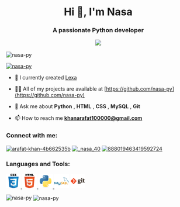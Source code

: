 <h1 align="center">Hi 👋, I'm Nasa</h1>
<h3 align="center">A passionate Python developer</h3>

<div align="center">
  <img height="200" src="https://media4.giphy.com/media/v1.Y2lkPTc5MGI3NjExcmE5NmI3a3R5aHE4b2ZhZnFuaW9zb3h3OWtlcm93NXFsZ2QxYWllaiZlcD12MV9pbnRlcm5hbF9naWZfYnlfaWQmY3Q9Zw/78XCFBGOlS6keY1Bil/giphy.gif"  />
</div>

<p align="left"> <img src="https://komarev.com/ghpvc/?username=nasa-py&label=Profile%200views&color=0e75b6&style=flat" alt="nasa-py" /> </p>

<p align="left"> <a href="https://github.com/ryo-ma/github-profile-trophy"><img src="https://github-profile-trophy.vercel.app/?username=nasa-py" alt="nasa-py" /></a> </p>

- 🔭 I currently created [Lexa](https://github.com/Nasa-py/Lexa)

- 👨‍💻 All of my projects are available at [https://github.com/nasa-py](https://github.com/nasa-py)

- 💬 Ask me about **Python** , **HTML** , **CSS** , **MySQL** , **Git**

- 📫 How to reach me **khanarafat100000@gmail.com**

<h3 align="left">Connect with me:</h3>
<p align="left">
<a href="https://linkedin.com/in/arafat-khan-4b662535b" target="blank"><img align="center" src="https://raw.githubusercontent.com/rahuldkjain/github-profile-readme-generator/master/src/images/icons/Social/linked-in-alt.svg" alt="arafat-khan-4b662535b" height="30" width="40" /></a>
<a href="https://instagram.com/_nasa_40" target="blank"><img align="center" src="https://raw.githubusercontent.com/rahuldkjain/github-profile-readme-generator/master/src/images/icons/Social/instagram.svg" alt="_nasa_40" height="30" width="40" /></a>
<a href="https://discord.com/users/888019463419592724" target="blank"><img align="center" src="https://raw.githubusercontent.com/rahuldkjain/github-profile-readme-generator/master/src/images/icons/Social/discord.svg" alt="888019463419592724" height="30" width="40" /></a>
</p>

<h3 align="left">Languages and Tools:</h3>
<p align="left"> <a href="https://www.w3schools.com/css/" target="_blank" rel="noreferrer">   <img src="https://raw.githubusercontent.com/devicons/devicon/master/icons/css3/css3-original-wordmark.svg" alt="css3" width="40" height="40"/>   </a> <a href="https://www.w3.org/html/" target="_blank" rel="noreferrer">   <img src="https://raw.githubusercontent.com/devicons/devicon/master/icons/html5/html5-original-wordmark.svg" alt="html5" width="40" height="40"/> </a> <a href="https://www.python.org" target="_blank" rel="noreferrer">   <img src="https://raw.githubusercontent.com/devicons/devicon/master/icons/python/python-original.svg" alt="python" width="40" height="40"/> </a> 
   <a href="https://www.mysql.com/" target="_blank" rel="noreferrer">   <img src="https://raw.githubusercontent.com/devicons/devicon/master/icons/mysql/mysql-original-wordmark.svg" alt="mysql" width="40" height="40"/></a>
   <a href="https://git-scm.com/" target="_blank" rel="noreferrer">
    <img src="https://raw.githubusercontent.com/devicons/devicon/master/icons/git/git-original-wordmark.svg" alt="git" width="40" height="40"/>
</a>

</p>

<p><img align="left" src="https://github-readme-stats.vercel.app/api/top-langs?username=nasa-py&show_icons=true&locale=en&layout=compact" alt="nasa-py" /></p>

<p>&nbsp;<img align="center" src="https://github-readme-stats.vercel.app/api?username=nasa-py&show_icons=true&locale=en" alt="nasa-py" /></p>
